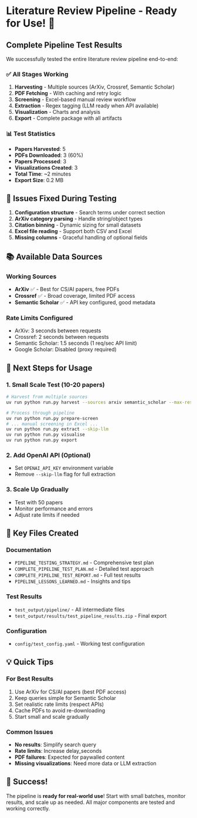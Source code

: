 # Literature Review Pipeline - Ready for Use! 🚀

## Complete Pipeline Test Results

We successfully tested the entire literature review pipeline end-to-end:

### ✅ All Stages Working
1. **Harvesting** - Multiple sources (ArXiv, Crossref, Semantic Scholar)
2. **PDF Fetching** - With caching and retry logic
3. **Screening** - Excel-based manual review workflow
4. **Extraction** - Regex tagging (LLM ready when API available)
5. **Visualization** - Charts and analysis
6. **Export** - Complete package with all artifacts

### 📊 Test Statistics
- **Papers Harvested**: 5
- **PDFs Downloaded**: 3 (60%)
- **Papers Processed**: 3
- **Visualizations Created**: 3
- **Total Time**: ~2 minutes
- **Export Size**: 0.2 MB

## 🔧 Issues Fixed During Testing

1. **Configuration structure** - Search terms under correct section
2. **ArXiv category parsing** - Handle string/object types
3. **Citation binning** - Dynamic sizing for small datasets
4. **Excel file reading** - Support both CSV and Excel
5. **Missing columns** - Graceful handling of optional fields

## 📚 Available Data Sources

### Working Sources
- **ArXiv** ✅ - Best for CS/AI papers, free PDFs
- **Crossref** ✅ - Broad coverage, limited PDF access
- **Semantic Scholar** ✅ - API key configured, good metadata

### Rate Limits Configured
- ArXiv: 3 seconds between requests
- Crossref: 2 seconds between requests
- Semantic Scholar: 1.5 seconds (1 req/sec API limit)
- Google Scholar: Disabled (proxy required)

## 🎯 Next Steps for Usage

### 1. Small Scale Test (10-20 papers)
```bash
# Harvest from multiple sources
uv run python run.py harvest --sources arxiv semantic_scholar --max-results 10

# Process through pipeline
uv run python run.py prepare-screen
# ... manual screening in Excel ...
uv run python run.py extract --skip-llm
uv run python run.py visualise
uv run python run.py export
```

### 2. Add OpenAI API (Optional)
- Set `OPENAI_API_KEY` environment variable
- Remove `--skip-llm` flag for full extraction

### 3. Scale Up Gradually
- Test with 50 papers
- Monitor performance and errors
- Adjust rate limits if needed

## 📁 Key Files Created

### Documentation
- `PIPELINE_TESTING_STRATEGY.md` - Comprehensive test plan
- `COMPLETE_PIPELINE_TEST_PLAN.md` - Detailed test approach
- `COMPLETE_PIPELINE_TEST_REPORT.md` - Full test results
- `PIPELINE_LESSONS_LEARNED.md` - Insights and tips

### Test Results
- `test_output/pipeline/` - All intermediate files
- `test_output/results/test_pipeline_results.zip` - Final export

### Configuration
- `config/test_config.yaml` - Working test configuration

## 💡 Quick Tips

### For Best Results
1. Use ArXiv for CS/AI papers (best PDF access)
2. Keep queries simple for Semantic Scholar
3. Set realistic rate limits (respect APIs)
4. Cache PDFs to avoid re-downloading
5. Start small and scale gradually

### Common Issues
- **No results**: Simplify search query
- **Rate limits**: Increase delay_seconds
- **PDF failures**: Expected for paywalled content
- **Missing visualizations**: Need more data or LLM extraction

## 🎉 Success!

The pipeline is **ready for real-world use**! Start with small batches, monitor results, and scale up as needed. All major components are tested and working correctly.